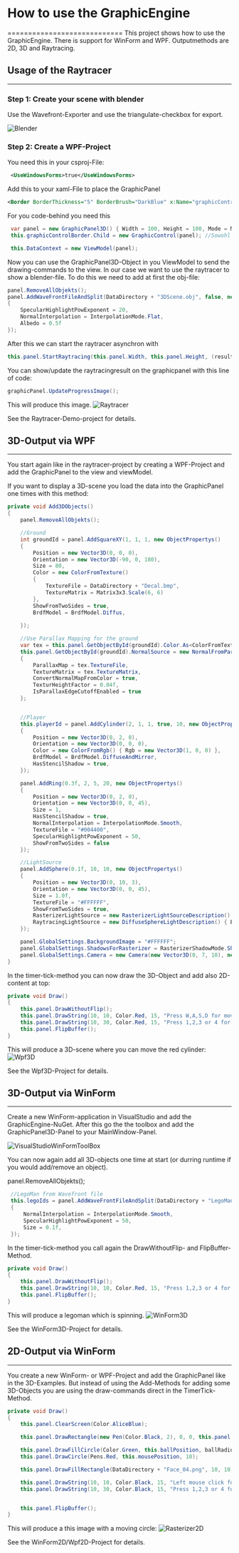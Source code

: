 # How to use the GraphicEngine
============================
This project shows how to use the GraphicEngine. There is support for WinForm and WPF. Outputmethods are 2D, 3D and Raytracing. 

## Usage of the Raytracer
-------------------------
### Step 1: Create your scene with blender
Use the Wavefront-Exporter and use the triangulate-checkbox for export.

![Blender](./Images/Blender.JPG)

### Step 2: Create a WPF-Project

You need this in your csproj-File:

```xml
 <UseWindowsForms>true</UseWindowsForms>
```

Add this to your xaml-File to place the GraphicPanel

```xml
<Border BorderThickness="5" BorderBrush="DarkBlue" x:Name="graphicControlBorder"/>
```

For you code-behind you need this
```csharp
 var panel = new GraphicPanel3D() { Width = 100, Height = 100, Mode = Mode3D.OpenGL_Version_3_0 }; //Unter .NET Core kann man leider kein DirectX nutzen
 this.graphicControlBorder.Child = new GraphicControl(panel); //Sowohl die View kennt das GraphicPanel2D um es darstellen zu können

 this.DataContext = new ViewModel(panel);
```

Now you can use the GraphicPanel3D-Object in you ViewModel to send the drawing-commands to the view. In our case we want to use the raytracer to show a blender-file. 
To do this we need to add at first the obj-file:

```csharp
panel.RemoveAllObjekts();
panel.AddWaveFrontFileAndSplit(DataDirectory + "3DScene.obj", false, new ObjectPropertys() 
{ 
    SpecularHighlightPowExponent = 20, 
    NormalInterpolation = InterpolationMode.Flat, 
    Albedo = 0.5f 
});
```

After this we can start the raytracer asynchron with 

```csharp
this.panel.StartRaytracing(this.panel.Width, this.panel.Height, (result) => {}, (error) => {});
```

You can show/update the raytracingresult on the graphicpanel with this line of code:

```csharp
graphicPanel.UpdateProgressImage();
```

This will produce this image.
![Raytracer](./Images/Raytracer.jpg)

See the Raytracer-Demo-project for details.


## 3D-Output via WPF
--------------------

You start again like in the raytracer-project by creating a WPF-Project and add the GraphicPanel to the view and viewModel.

If you want to display a 3D-scene you load the data into the GraphicPanel one times with this method:

```csharp
private void Add3DObjects()
{
    panel.RemoveAllObjekts();

    //Ground
    int groundId = panel.AddSquareXY(1, 1, 1, new ObjectPropertys() 
    { 
        Position = new Vector3D(0, 0, 0), 
        Orientation = new Vector3D(-90, 0, 180), 
        Size = 80, 
        Color = new ColorFromTexture() 
        { 
            TextureFile = DataDirectory + "Decal.bmp", 
            TextureMatrix = Matrix3x3.Scale(6, 6) 
        }, 
        ShowFromTwoSides = true, 
        BrdfModel = BrdfModel.Diffus, 
        
    });

    //Use Parallax Mapping for the ground
    var tex = this.panel.GetObjectById(groundId).Color.As<ColorFromTexture>();
    this.panel.GetObjectById(groundId).NormalSource = new NormalFromParallax() 
    { 
        ParallaxMap = tex.TextureFile, 
        TextureMatrix = tex.TextureMatrix, 
        ConvertNormalMapFromColor = true, 
        TexturHeightFactor = 0.04f, 
        IsParallaxEdgeCutoffEnabled = true 
    };


    //Player
    this.playerId = panel.AddCylinder(2, 1, 1, true, 10, new ObjectPropertys() 
    { 
        Position = new Vector3D(0, 2, 0), 
        Orientation = new Vector3D(0, 0, 0), 
        Color = new ColorFromRgb() { Rgb = new Vector3D(1, 0, 0) },
        BrdfModel = BrdfModel.DiffuseAndMirror,
        HasStencilShadow = true,
    });

    panel.AddRing(0.3f, 2, 5, 20, new ObjectPropertys() 
    { 
        Position = new Vector3D(0, 2, 0), 
        Orientation = new Vector3D(0, 0, 45), 
        Size = 1, 
        HasStencilShadow = true, 
        NormalInterpolation = InterpolationMode.Smooth, 
        TextureFile = "#004400", 
        SpecularHighlightPowExponent = 50, 
        ShowFromTwoSides = false 
    });

    //LightSource
    panel.AddSphere(0.1f, 10, 10, new ObjectPropertys() 
    {
        Position = new Vector3D(0, 10, 3),
        Orientation = new Vector3D(0, 0, 45),
        Size = 1.0f,
        TextureFile = "#FFFFFF",
        ShowFromTwoSides = true,
        RasterizerLightSource = new RasterizerLightSourceDescription() { SpotDirection = Vector3D.Normalize(new Vector3D(0, 30, 0) - new Vector3D(0, 75, 30)), SpotCutoff = 180.0f, SpotExponent = 1, ConstantAttenuation = 1.1f },
        RaytracingLightSource = new DiffuseSphereLightDescription() { Emission = 2200}
    });

    panel.GlobalSettings.BackgroundImage = "#FFFFFF";
    panel.GlobalSettings.ShadowsForRasterizer = RasterizerShadowMode.Shadowmap;
    panel.GlobalSettings.Camera = new Camera(new Vector3D(0, 7, 10), new Vector3D(0, -0.5f, -1), 45.0f);
}
```

In the timer-tick-method you can now draw the 3D-Object and add also 2D-content at top:

```csharp
private void Draw()
{
    this.panel.DrawWithoutFlip();
    this.panel.DrawString(10, 10, Color.Red, 15, "Press W,A,S,D for moving the cylinder");
    this.panel.DrawString(10, 30, Color.Red, 15, "Press 1,2,3 or 4 for switching mode. Current mode: " + this.panel.Mode);
    this.panel.FlipBuffer();
}
```

This will produce a 3D-scene where you can move the red cylinder:
![Wpf3D](./Images/Wpf3D.JPG)

See the Wpf3D-Project for details.


## 3D-Output via WinForm
------------------------
Create a new WinForm-application in VisualStudio and add the GraphicEngine-NuGet. After this go the the toolbox and add the GraphicPanel3D-Panel to your MainWindow-Panel.

![VisualStudioWinFormToolBox](./Images/VisualStudioWinFormToolBox.JPG)


You can now again add all 3D-objects one time at start (or durring runtime if you would add/remove an object).

 panel.RemoveAllObjekts();

```csharp
 //LegoMan from Wavefront file
 this.legoIds = panel.AddWaveFrontFileAndSplit(DataDirectory + "LegoMan.obj", false, new ObjectPropertys()
 {
     NormalInterpolation = InterpolationMode.Smooth,
     SpecularHighlightPowExponent = 50,
     Size = 0.1f,
 });
 ```
 
In the timer-tick-method you call again the DrawWithoutFlip- and FlipBuffer-Method.
 
```csharp
private void Draw()
{
    this.panel.DrawWithoutFlip();
    this.panel.DrawString(10, 10, Color.Red, 15, "Press 1,2,3 or 4 for switching mode. Current mode: " + this.panel.Mode);
    this.panel.FlipBuffer();
}
```

This will produce a legoman which is spinning.
![WinForm3D](./Images/WinForm3D.JPG)

See the WinForm3D-Project for details.

## 2D-Output via WinForm
------------------------
You create a new WinForm- or WPF-Project and add the GraphicPanel like in the 3D-Examples. But instead of using the Add-Methods for adding some 3D-Objects you are using the draw-commands direct in the 
TimerTick-Method.

```csharp
private void Draw()
{
    this.panel.ClearScreen(Color.AliceBlue);

    this.panel.DrawRectangle(new Pen(Color.Black, 2), 0, 0, this.panel.Width, this.panel.Height);

    this.panel.DrawFillCircle(Color.Green, this.ballPosition, ballRadius);
    this.panel.DrawCircle(Pens.Red, this.mousePosition, 10);

    this.panel.DrawFillRectangle(DataDirectory + "Face_04.png", 10, 10, 300, 200, true, Color.White);

    this.panel.DrawString(10, 10, Color.Black, 15, "Left mouse click for placing red circle");
    this.panel.DrawString(10, 30, Color.Black, 15, "Press 1,2,3 or 4 for switching mode. Current mode: " + this.panel.Mode);


    this.panel.FlipBuffer();
}
```

This will produce a this image with a moving circle:
![Rasterizer2D](./Images/Rasterizer2D.JPG)

See the WinForm2D/Wpf2D-Project for details.